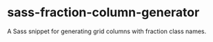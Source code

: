 sass-fraction-column-generator
==============================

A Sass snippet for generating grid columns with fraction class names.
